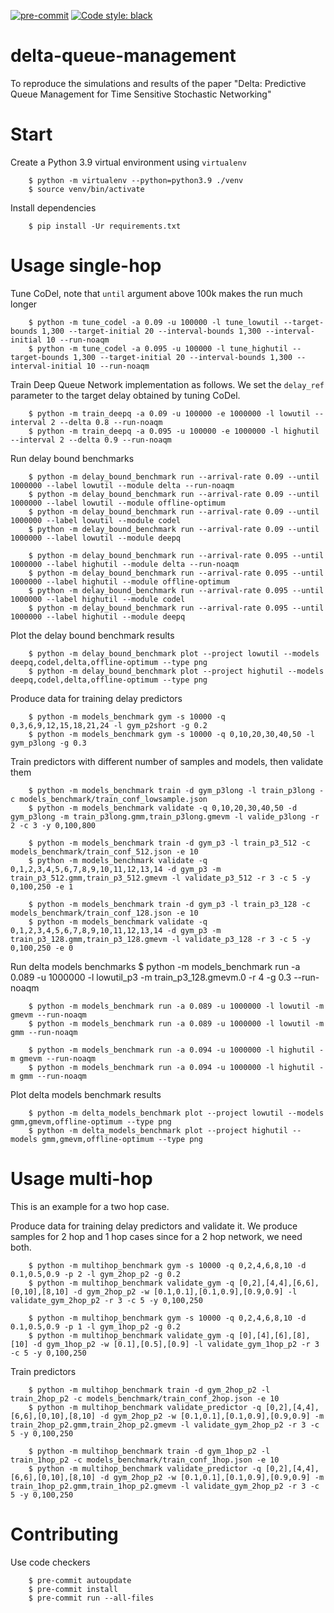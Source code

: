 [![pre-commit](https://img.shields.io/badge/pre--commit-enabled-brightgreen?logo=pre-commit&logoColor=white)](https://pre-commit.com/)
[![Code style: black](https://img.shields.io/badge/code%20style-black-000000.svg)](https://github.com/psf/black)


# delta-queue-management
To reproduce the simulations and results of the paper "Delta: Predictive Queue Management for Time Sensitive Stochastic Networking"

# Start

Create a Python 3.9 virtual environment using `virtualenv`

        $ python -m virtualenv --python=python3.9 ./venv
        $ source venv/bin/activate

Install dependencies

        $ pip install -Ur requirements.txt

# Usage single-hop

Tune CoDel, note that `until` argument above 100k makes the run much longer

        $ python -m tune_codel -a 0.09 -u 100000 -l tune_lowutil --target-bounds 1,300 --target-initial 20 --interval-bounds 1,300 --interval-initial 10 --run-noaqm
        $ python -m tune_codel -a 0.095 -u 100000 -l tune_highutil --target-bounds 1,300 --target-initial 20 --interval-bounds 1,300 --interval-initial 10 --run-noaqm

Train Deep Queue Network implementation as follows. We set the `delay_ref` parameter to the target delay obtained by tuning CoDel.

        $ python -m train_deepq -a 0.09 -u 100000 -e 1000000 -l lowutil --interval 2 --delta 0.8 --run-noaqm
        $ python -m train_deepq -a 0.095 -u 100000 -e 1000000 -l highutil --interval 2 --delta 0.9 --run-noaqm

Run delay bound benchmarks

        $ python -m delay_bound_benchmark run --arrival-rate 0.09 --until 1000000 --label lowutil --module delta --run-noaqm
        $ python -m delay_bound_benchmark run --arrival-rate 0.09 --until 1000000 --label lowutil --module offline-optimum
        $ python -m delay_bound_benchmark run --arrival-rate 0.09 --until 1000000 --label lowutil --module codel
        $ python -m delay_bound_benchmark run --arrival-rate 0.09 --until 1000000 --label lowutil --module deepq
        
        $ python -m delay_bound_benchmark run --arrival-rate 0.095 --until 1000000 --label highutil --module delta --run-noaqm
        $ python -m delay_bound_benchmark run --arrival-rate 0.095 --until 1000000 --label highutil --module offline-optimum
        $ python -m delay_bound_benchmark run --arrival-rate 0.095 --until 1000000 --label highutil --module codel
        $ python -m delay_bound_benchmark run --arrival-rate 0.095 --until 1000000 --label highutil --module deepq

Plot the delay bound benchmark results

        $ python -m delay_bound_benchmark plot --project lowutil --models deepq,codel,delta,offline-optimum --type png
        $ python -m delay_bound_benchmark plot --project highutil --models deepq,codel,delta,offline-optimum --type png

Produce data for training delay predictors

        $ python -m models_benchmark gym -s 10000 -q 0,3,6,9,12,15,18,21,24 -l gym_p2short -g 0.2
        $ python -m models_benchmark gym -s 10000 -q 0,10,20,30,40,50 -l gym_p3long -g 0.3

Train predictors with different number of samples and models, then validate them

        $ python -m models_benchmark train -d gym_p3long -l train_p3long -c models_benchmark/train_conf_lowsample.json
        $ python -m models_benchmark validate -q 0,10,20,30,40,50 -d gym_p3long -m train_p3long.gmm,train_p3long.gmevm -l valide_p3long -r 2 -c 3 -y 0,100,800

        $ python -m models_benchmark train -d gym_p3 -l train_p3_512 -c models_benchmark/train_conf_512.json -e 10
        $ python -m models_benchmark validate -q 0,1,2,3,4,5,6,7,8,9,10,11,12,13,14 -d gym_p3 -m train_p3_512.gmm,train_p3_512.gmevm -l validate_p3_512 -r 3 -c 5 -y 0,100,250 -e 1

        $ python -m models_benchmark train -d gym_p3 -l train_p3_128 -c models_benchmark/train_conf_128.json -e 10
        $ python -m models_benchmark validate -q 0,1,2,3,4,5,6,7,8,9,10,11,12,13,14 -d gym_p3 -m train_p3_128.gmm,train_p3_128.gmevm -l validate_p3_128 -r 3 -c 5 -y 0,100,250 -e 0

Run delta models benchmarks
        $ python -m models_benchmark run -a 0.089 -u 1000000 -l lowutil_p3 -m train_p3_128.gmevm.0 -r 4 -g 0.3 --run-noaqm


        $ python -m models_benchmark run -a 0.089 -u 1000000 -l lowutil -m gmevm --run-noaqm
        $ python -m models_benchmark run -a 0.089 -u 1000000 -l lowutil -m gmm --run-noaqm

        $ python -m models_benchmark run -a 0.094 -u 1000000 -l highutil -m gmevm --run-noaqm
        $ python -m models_benchmark run -a 0.094 -u 1000000 -l highutil -m gmm --run-noaqm

Plot delta models benchmark results

        $ python -m delta_models_benchmark plot --project lowutil --models gmm,gmevm,offline-optimum --type png
        $ python -m delta_models_benchmark plot --project highutil --models gmm,gmevm,offline-optimum --type png


# Usage multi-hop

This is an example for a two hop case. 

Produce data for training delay predictors and validate it. We produce samples for 2 hop and 1 hop cases since for a 2 hop network, we need both.

        $ python -m multihop_benchmark gym -s 10000 -q 0,2,4,6,8,10 -d 0.1,0.5,0.9 -p 2 -l gym_2hop_p2 -g 0.2
        $ python -m multihop_benchmark validate_gym -q [0,2],[4,4],[6,6],[0,10],[8,10] -d gym_2hop_p2 -w [0.1,0.1],[0.1,0.9],[0.9,0.9] -l validate_gym_2hop_p2 -r 3 -c 5 -y 0,100,250

        $ python -m multihop_benchmark gym -s 10000 -q 0,2,4,6,8,10 -d 0.1,0.5,0.9 -p 1 -l gym_1hop_p2 -g 0.2
        $ python -m multihop_benchmark validate_gym -q [0],[4],[6],[8],[10] -d gym_1hop_p2 -w [0.1],[0.5],[0.9] -l validate_gym_1hop_p2 -r 3 -c 5 -y 0,100,250

Train predictors

        $ python -m multihop_benchmark train -d gym_2hop_p2 -l train_2hop_p2 -c models_benchmark/train_conf_2hop.json -e 10
        $ python -m multihop_benchmark validate_predictor -q [0,2],[4,4],[6,6],[0,10],[8,10] -d gym_2hop_p2 -w [0.1,0.1],[0.1,0.9],[0.9,0.9] -m train_2hop_p2.gmm,train_2hop_p2.gmevm -l validate_gym_2hop_p2 -r 3 -c 5 -y 0,100,250

        $ python -m multihop_benchmark train -d gym_1hop_p2 -l train_1hop_p2 -c models_benchmark/train_conf_1hop.json -e 10
        $ python -m multihop_benchmark validate_predictor -q [0,2],[4,4],[6,6],[0,10],[8,10] -d gym_2hop_p2 -w [0.1,0.1],[0.1,0.9],[0.9,0.9] -m train_1hop_p2.gmm,train_1hop_p2.gmevm -l validate_gym_2hop_p2 -r 3 -c 5 -y 0,100,250

        
# Contributing

Use code checkers

        $ pre-commit autoupdate
        $ pre-commit install
        $ pre-commit run --all-files

